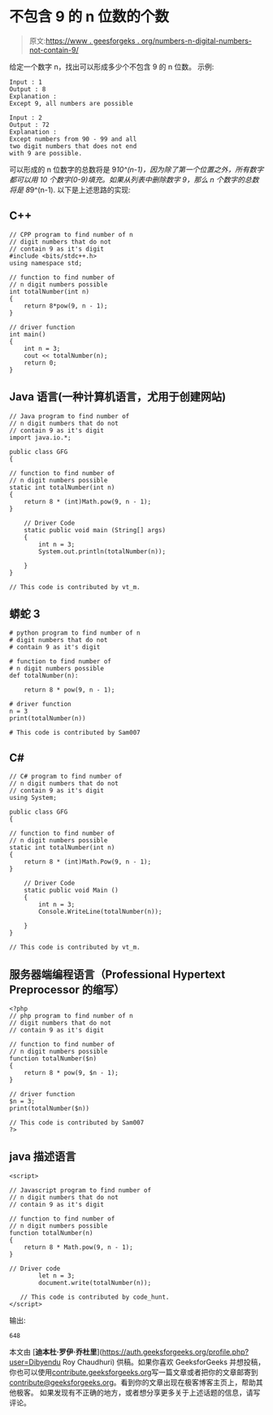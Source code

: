 # 不包含 9 的 n 位数的个数

> 原文:[https://www . geesforgeks . org/numbers-n-digital-numbers-not-contain-9/](https://www.geeksforgeeks.org/numbers-n-digit-numbers-not-contain-9/)

给定一个数字 n，找出可以形成多少个不包含 9 的 n 位数。
示例:

```
Input : 1
Output : 8
Explanation :
Except 9, all numbers are possible

Input : 2
Output : 72
Explanation :
Except numbers from 90 - 99 and all
two digit numbers that does not end
with 9 are possible.
```

可以形成的 n 位数字的总数将是 9*10^(n-1)，因为除了第一个位置之外，所有数字都可以用 10 个数字(0-9)填充。如果从列表中删除数字 9，那么 n 个数字的总数将是 8*9^(n-1).
以下是上述思路的实现:

## C++

```
// CPP program to find number of n
// digit numbers that do not
// contain 9 as it's digit
#include <bits/stdc++.h>
using namespace std;

// function to find number of
// n digit numbers possible
int totalNumber(int n)
{
    return 8*pow(9, n - 1);
}

// driver function
int main()
{
    int n = 3;
    cout << totalNumber(n);
    return 0;
}
```

## Java 语言(一种计算机语言，尤用于创建网站)

```
// Java program to find number of 
// n digit numbers that do not
// contain 9 as it's digit
import java.io.*;

public class GFG
{

// function to find number of
// n digit numbers possible
static int totalNumber(int n)
{
    return 8 * (int)Math.pow(9, n - 1);
}

    // Driver Code
    static public void main (String[] args)
    {
        int n = 3;
        System.out.println(totalNumber(n));

    }
}

// This code is contributed by vt_m.
```

## 蟒蛇 3

```
# python program to find number of n
# digit numbers that do not
# contain 9 as it's digit

# function to find number of
# n digit numbers possible
def totalNumber(n):

    return 8 * pow(9, n - 1);

# driver function
n = 3
print(totalNumber(n))

# This code is contributed by Sam007
```

## C#

```
// C# program to find number of 
// n digit numbers that do not
// contain 9 as it's digit
using System;

public class GFG
{

// function to find number of
// n digit numbers possible
static int totalNumber(int n)
{
    return 8 * (int)Math.Pow(9, n - 1);
}

    // Driver Code
    static public void Main ()
    {
        int n = 3;
        Console.WriteLine(totalNumber(n));

    }
}

// This code is contributed by vt_m.
```

## 服务器端编程语言（Professional Hypertext Preprocessor 的缩写）

```
<?php
// php program to find number of n
// digit numbers that do not
// contain 9 as it's digit

// function to find number of
// n digit numbers possible
function totalNumber($n)
{
    return 8 * pow(9, $n - 1);
}

// driver function
$n = 3;
print(totalNumber($n))

// This code is contributed by Sam007
?>
```

## java 描述语言

```
<script>

// Javascript program to find number of 
// n digit numbers that do not
// contain 9 as it's digit

// function to find number of
// n digit numbers possible
function totalNumber(n)
{
    return 8 * Math.pow(9, n - 1);
}

// Driver code
        let n = 3;
        document.write(totalNumber(n));

   // This code is contributed by code_hunt.
</script>
```

输出:

```
648
```

本文由 [**迪本杜·罗伊·乔杜里**](https://auth.geeksforgeeks.org/profile.php?user=Dibyendu Roy Chaudhuri) 供稿。如果你喜欢 GeeksforGeeks 并想投稿，你也可以使用[contribute.geeksforgeeks.org](http://www.contribute.geeksforgeeks.org)写一篇文章或者把你的文章邮寄到 contribute@geeksforgeeks.org。看到你的文章出现在极客博客主页上，帮助其他极客。
如果发现有不正确的地方，或者想分享更多关于上述话题的信息，请写评论。